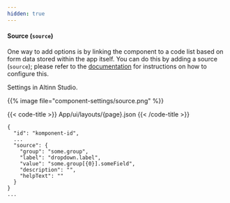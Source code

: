 ```yaml
---
hidden: true
---
```


<!-- begin intro -->
#### Source (`source`)

One way to add options is by linking the component to a code list based on form data stored within the app itself.
 You can do this by adding a source (`source`); please refer to the [documentation](/altinn-studio/reference/data/options/repeating-group-codelists/) for instructions on how to configure this.

<!-- end intro -->

<!-- begin asd -->

Settings in Altinn Studio.

{{% image file="component-settings/source.png" %}}

<!-- end asd -->

<!-- begin code -->

{{< code-title >}}
App/ui/layouts/{page}.json
{{< /code-title >}}

```json{hl_lines="4-9"}
{
  "id": "komponent-id",
  ...
  "source": {
    "group": "some.group",
    "label": "dropdown.label",
    "value": "some.group[{0}].someField",
    "description": "",
    "helpText": ""
  }
}
...
```

<!-- end code -->

<!-- begin more -->

<!-- end more -->